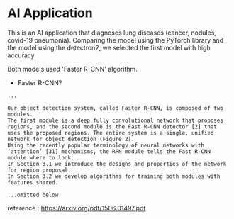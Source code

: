 # AI Application

This is an AI application that diagnoses lung diseases (cancer, nodules, covid-19 pneumonia).
Comparing the model using the PyTorch library and the model using the detectron2, we selected the first model with high accuracy.

Both models used 'Faster R-CNN' algorithm.

- Faster R-CNN?
```
...

Our object detection system, called Faster R-CNN, is composed of two modules. 
The first module is a deep fully convolutional network that proposes regions, and the second module is the Fast R-CNN detector [2] that uses the proposed regions. The entire system is a single, unified network for object detection (Figure 2). 
Using the recently popular terminology of neural networks with ‘attention’ [31] mechanisms, the RPN module tells the Fast R-CNN module where to look. 
In Section 3.1 we introduce the designs and properties of the network for region proposal. 
In Section 3.2 we develop algorithms for training both modules with features shared.

...omitted below

```

reference : https://arxiv.org/pdf/1506.01497.pdf
